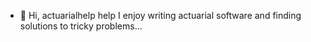 - 👋 Hi,  actuarialhelp help
I enjoy writing actuarial software and finding solutions to tricky problems...
